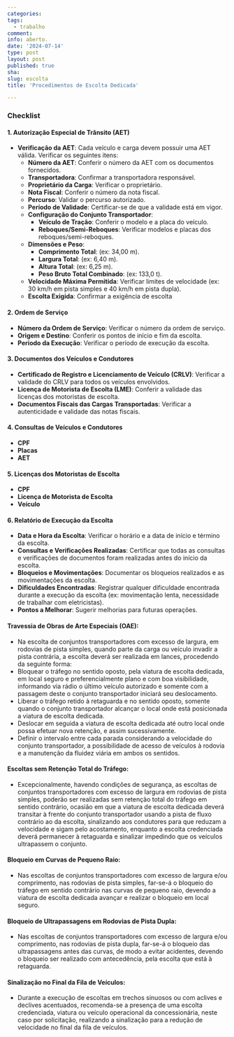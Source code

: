 ```yaml
---
categories: 
tags:
  - trabalho
comment: 
info: aberto.
date: '2024-07-14'
type: post
layout: post
published: true
sha: 
slug: escolta
title: 'Procedimentos de Escolta Dedicada'

---
```

### Checklist

#### 1. **Autorização Especial de Trânsito (AET)**
- **Verificação da AET**: Cada veículo e carga devem possuir uma AET válida. Verificar os seguintes itens:
  - **Número da AET**: Conferir o número da AET com os documentos fornecidos.
  - **Transportadora**: Confirmar a transportadora responsável.
  - **Proprietário da Carga**: Verificar o proprietário.
  - **Nota Fiscal**: Conferir o número da nota fiscal.
  - **Percurso**: Validar o percurso autorizado.
  - **Período de Validade**: Certificar-se de que a validade está em vigor.
  - **Configuração do Conjunto Transportador**:
    - **Veículo de Tração**: Conferir o modelo e a placa do veículo.
    - **Reboques/Semi-Reboques**: Verificar modelos e placas dos reboques/semi-reboques.
  - **Dimensões e Peso**:
    - **Comprimento Total**: (ex: 34,00 m).
    - **Largura Total**: (ex: 6,40 m).
    - **Altura Total**: (ex: 6,25 m).
    - **Peso Bruto Total Combinado**: (ex: 133,0 t).
  - **Velocidade Máxima Permitida**: Verificar limites de velocidade (ex: 30 km/h em pista simples e 40 km/h em pista dupla).
  - **Escolta Exigida**: Confirmar a exigência de escolta

#### 2. **Ordem de Serviço**
- **Número da Ordem de Serviço**: Verificar o número da ordem de serviço.
- **Origem e Destino**: Conferir os pontos de início e fim da escolta.
- **Período da Execução**: Verificar o período de execução da escolta.

#### 3. **Documentos dos Veículos e Condutores**
- **Certificado de Registro e Licenciamento de Veículo (CRLV)**: Verificar a validade do CRLV para todos os veículos envolvidos.
- **Licença de Motorista de Escolta (LME)**: Conferir a validade das licenças dos motoristas de escolta.
- **Documentos Fiscais das Cargas Transportadas**: Verificar a autenticidade e validade das notas fiscais.

#### 4. **Consultas de Veículos e Condutores**
  - **CPF**
  - **Placas**
  - **AET**

#### 5. **Licenças dos Motoristas de Escolta**
  - **CPF**
  - **Licença de Motorista de Escolta**
  - **Veículo**

#### 6. **Relatório de Execução da Escolta**
- **Data e Hora da Escolta**: Verificar o horário e a data de início e término da escolta.
- **Consultas e Verificações Realizadas**: Certificar que todas as consultas e verificações de documentos foram realizadas antes do início da escolta.
- **Bloqueios e Movimentações**: Documentar os bloqueios realizados e as movimentações da escolta.
- **Dificuldades Encontradas**: Registrar qualquer dificuldade encontrada durante a execução da escolta (ex: movimentação lenta, necessidade de trabalhar com eletricistas).
- **Pontos a Melhorar**: Sugerir melhorias para futuras operações.

#### Travessia de Obras de Arte Especiais (OAE):
  - Na escolta de conjuntos transportadores com excesso de largura, em rodovias de pista simples, quando parte da carga ou veículo invadir a pista contrária, a escolta deverá ser realizada em lances, procedendo da seguinte forma:
  - Bloquear o tráfego no sentido oposto, pela viatura de escolta dedicada, em local seguro e preferencialmente plano e com boa visibilidade, informando via rádio o último veículo autorizado e somente com a passagem deste o conjunto transportador iniciará seu deslocamento.
  - Liberar o tráfego retido à retaguarda e no sentido oposto, somente quando o conjunto transportador alcançar o local onde está posicionada a viatura de escolta dedicada.
  - Deslocar em seguida a viatura de escolta dedicada até outro local onde possa efetuar nova retenção, e assim sucessivamente.
  - Definir o intervalo entre cada parada considerando a velocidade do conjunto transportador, a possibilidade de acesso de veículos à rodovia e a manutenção da fluidez viária em ambos os sentidos.

#### Escoltas sem Retenção Total do Tráfego:
  - Excepcionalmente, havendo condições de segurança, as escoltas de conjuntos transportadores com excesso de largura em rodovias de pista simples, poderão ser realizadas sem retenção total do tráfego em sentido contrário, ocasião em que a viatura de escolta dedicada deverá transitar à frente do conjunto transportador usando a pista de fluxo contrário ao da escolta, sinalizando aos condutores para que reduzam a velocidade e sigam pelo acostamento, enquanto a escolta credenciada deverá permanecer à retaguarda e sinalizar impedindo que os veículos ultrapassem o conjunto.

#### Bloqueio em Curvas de Pequeno Raio:
  - Nas escoltas de conjuntos transportadores com excesso de largura e/ou comprimento, nas rodovias de pista simples, far-se-á o bloqueio do tráfego em sentido contrário nas curvas de pequeno raio, devendo a viatura de escolta dedicada avançar e realizar o bloqueio em local seguro.

#### Bloqueio de Ultrapassagens em Rodovias de Pista Dupla:
  - Nas escoltas de conjuntos transportadores com excesso de largura e/ou comprimento, nas rodovias de pista dupla, far-se-á o bloqueio das ultrapassagens antes das curvas, de modo a evitar acidentes, devendo o bloqueio ser realizado com antecedência, pela escolta que está à retaguarda.

#### Sinalização no Final da Fila de Veículos:
  - Durante a execução de escoltas em trechos sinuosos ou com aclives e declives acentuados, recomenda-se a presença de uma escolta credenciada, viatura ou veículo operacional da concessionária, neste caso por solicitação, realizando a sinalização para a redução de velocidade no final da fila de veículos.
